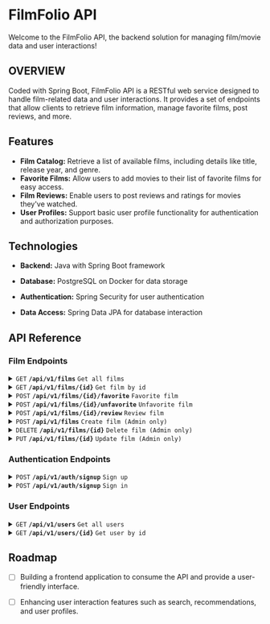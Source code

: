 
# FilmFolio API

Welcome to the FilmFolio API, the backend solution for managing film/movie data and user interactions!

## OVERVIEW
Coded with Spring Boot, FilmFolio API is a RESTful web service designed to handle film-related data and user interactions. It provides a set of endpoints that allow clients to retrieve film information, manage favorite films, post reviews, and more.


## Features

- **Film Catalog:** Retrieve a list of available films, including details like title, release year, and genre.
- **Favorite Films:** Allow users to add movies to their list of favorite films for easy access.
- **Film Reviews:** Enable users to post reviews and ratings for movies they've watched.
- **User Profiles:** Support basic user profile functionality for authentication and authorization purposes.


## Technologies

- **Backend:** Java with Spring Boot framework

- **Database:** PostgreSQL on Docker for data storage

- **Authentication:** Spring Security for user authentication

- **Data Access:** Spring Data JPA for database interaction


## API Reference

### Film Endpoints

<details>
  <summary><code>GET</code> <code><b>/api/v1/films</b></code> <code>Get all films</code></summary>
  
  #### Responses
  | Http Status     | Content-Type       | Description           |
  | :-------------- | :----------------  | :-------------------- |
  | `200 OK`        | `application/json` | Successful operation. |

</details>

<details>
  <summary><code>GET</code> <code><b>/api/v1/films/{id}</b></code> <code>Get film by id</code></summary>
  
  ##### Parameters
  | Name      | Type     | Description                       |
  | :-------- | :------- | :-------------------------------- |
  | `id`      | `string` | **Required** Id of film to fetch. |
  
  #### Responses
  | Http Status     | Content-Type       | Description               |
  | :-------------- | :----------------  | :------------------------ |
  | `200 OK`        | `application/json` | Successful operation.     |
  | `404 Not Found` | `application/json` | Film with ´id´ not found. |
</details>

<details>
  <summary><code>POST</code> <code><b>/api/v1/films/{id}/favorite</b></code> <code>Favorite film</code></summary>

   ##### Headers
  | Type            | Value            | Description                                             |
  | :-------------- | :--------------- | :-----------------------------------------------------  |
  | `Authorization` | `Bearer <token>` | **Required** Authentication token to identify the user. |

  ##### Parameters
  | Name      | Type     | Description                          |
  | :-------- | :------- | :----------------------------------  |
  | `id`      | `string` | **Required** Id of film to favorite. |
  
  #### Responses
  | Http Code       | Content-Type       | Description               |
  | :-------------  | :----------------  | :------------------------ |
  | `200 OK`        | `nosniff`          | Successful operation.     |
  | `403 Forbidden` | `nosniff`          | Unauthorized operation.   |
  | `404 Not Found` | `application/json` | Film with `id` not found. |

</details>

<details>
  <summary><code>POST</code> <code><b>/api/v1/films/{id}/unfavorite</b></code> <code>Unfavorite film</code></summary>

   ##### Headers
  | Type            | Value            | Description                                             |
  | :-------------- | :--------------- | :-----------------------------------------------------  |
  | `Authorization` | `Bearer <token>` | **Required** Authentication token to identify the user. |

  ##### Parameters
  | Name      | Type     | Description                            |
  | :-------- | :------- | :------------------------------------  |
  | `id`      | `string` | **Required** Id of film to unfavorite. |
  
  #### Responses
  | Http Code       | Content-Type       | Description               |
  | :-------------  | :----------------  | :------------------------ |
  | `200 OK`        | `nosniff`          | Successful operation.     |
  | `403 Forbidden` | `nosniff`          | Unauthorized operation.   |
  | `404 Not Found` | `application/json` | Film with `id` not found. |

</details>

<details>
  <summary><code>POST</code> <code><b>/api/v1/films/{id}/review</b></code> <code>Review film</code></summary>

  ##### Headers
  | Type            | Value            | Description                                             |
  | :-------------- | :--------------- | :-----------------------------------------------------  |
  | `Authorization` | `Bearer <token>` | **Required** Authentication token to identify the user. |

  ##### Parameters
  | Name      | Type               | Description                        |
  | :-------- | :----------------- | :--------------------------------- |
  | `id`      | `string`           | **Required** Id of film to update. |
  | `body`    | `application/json` | **Required** Film object to add.   |
  
  #### Body 
  | Field    | Type     | Description                         |
  | :------- | :------- | :---------------------------------- |
  | `text`   | `string` | **Optional** Review text.           |
  | `rating` | `integer/string`| **Required**  Rate the film. |

  The `rating` field can contain an integer value between `0 - 4` or string values:
  - TERRIBLE
  - POOR
  - AVERAGE
  - GOOD
  - EXCELLENT
    
  Example body:
  ```json
  {
    "text": "Good film, I like.",
    "rating": "EXCELLENT"
  }
  ```
  
  #### Responses
  | Http Code       | Content-Type       | Description               |
  | :-------------  | :----------------  | :------------------------ |
  | `200 OK`        | `nosniff`          | Successful operation.     |
  | `403 Forbidden` | `nosniff`          | Unauthorized operation.   |
  | `404 Not Found` | `application/json` | Film with `id` not found. |

</details>

<details>
  <summary><code>POST</code> <code><b>/api/v1/films</b></code> <code>Create film (Admin only)</code></summary>

   ##### Headers
  | Type            | Value            | Description                                             |
  | :-------------- | :--------------- | :------------------------------------------------------ |
  | `Authorization` | `Bearer <token>` | **Required** Authentication token to identify the user. |
  
  ##### Parameters
  | Name      | Type               | Description                      |
  | :-------- | :----------------- | :------------------------------- |
  | `body`    | `application/json` | **Required** Film object to add. |

  #### Body 
  | Field   | Type     | Description                     |
  | :------ | :------- | :------------------------------ |
  | `title` | `string` | **Required** Title of the film. |
  | `year`  | `integer`| **Required** Year of the film.  |
  | `genre` | `array`  | Genre(s) of the film .          |

  The `genre` field can be `null`, or an array containing one or more of the following genre values:
  - ACTION
  - COMEDY
  - DRAMA
  - ROMANCE
  - ADVENTURE
  - SCIENCE_FICTION
  - FANTASY
  - HORROR
  - THRILLER
  - ANIMATION
  - MYSTERY

  Example body:
  ```json
  {
    "title": "FILM TITLE",
    "year": 2022,
    "genre": ["ACTION", "ADVENTURE"]
  }
  ```

  #### Responses
  | Http Status     | Content-Type       | Description                        |
  | :-------------- | :----------------  | :--------------------------------- |
  | `200 OK`        | `application/json` | Successful operation.              |
  | `403 Forbidden` | `application/json` | Unauthorized or malformed request. |

</details>

<details>
  <summary><code>DELETE</code> <code><b>/api/v1/films/{id}</b></code> <code>Delete film (Admin only)</code></summary>

   ##### Headers
  | Type            | Value            | Description                                             |
  | :-------------- | :--------------- | :-----------------------------------------------------  |
  | `Authorization` | `Bearer <token>` | **Required** Authentication token to identify the user. |

  ##### Parameters
  | Name      | Type     | Description                        |
  | :-------- | :------- | :--------------------------------  |
  | `id`      | `string` | **Required** Id of film to delete. |
  
  #### Responses
  | Http Code       | Content-Type       | Description             |
  | :-------------  | :----------------  | :---------------------  |
  | `200 OK`        | `application/json` | Successful operation.   |
  | `403 Forbidden` | `nosniff`          | Unauthorized operation. |

</details>

<details>
  <summary><code>PUT</code> <code><b>/api/v1/films/{id}</b></code> <code>Update film (Admin only)</code></summary>

   ##### Headers
  | Type            | Value            | Description                                             |
  | :-------------- | :--------------- | :-----------------------------------------------------  |
  | `Authorization` | `Bearer <token>` | **Required** Authentication token to identify the user. |

  ##### Parameters
  | Name      | Type               | Description                        |
  | :-------- | :----------------- | :--------------------------------- |
  | `id`      | `string`           | **Required** Id of film to update. |
  | `body`    | `application/json` | **Required** Film object to add.   |

  #### Body 
  | Field   | Type     | Description                     |
  | :------ | :------- | :------------------------------ |
  | `title` | `string` | **Required** Title of the film. |
  | `year`  | `integer`| **Required** Year of the film.  |
  | `genre` | `array`  | Genre(s) of the film.           |

  The `genre` field can be `null`, or an array containing one or more of the following genre values:
  - ACTION
  - COMEDY
  - DRAMA
  - ROMANCE
  - ADVENTURE
  - SCIENCE_FICTION
  - FANTASY
  - HORROR
  - THRILLER
  - ANIMATION
  - MYSTERY

  Example body:
  ```json
  {
    "title": "FILM TITLE",
    "year": 2022,
    "genre": ["ACTION", "ADVENTURE"]
  }
  ```
  
  #### Responses
  | Http Code       | Content-Type       | Description             |
  | :-------------  | :----------------  | :---------------------- |
  | `200 OK`        | `application/json` | Successful operation.   |
  | `403 Forbidden` | `nosniff`          | Unauthorized operation. |

</details>

### Authentication Endpoints

<details>
  <summary><code>POST</code> <code><b>/api/v1/auth/signup</b></code> <code>Sign up</code></summary>

  ##### Parameters
  | Name      | Type               | Description                        |
  | :-------- | :----------------- | :--------------------------------- |
  | `body`    | `application/json` | **Required** Film object to add.   |

  #### Body 
  | Field      | Type     | Description                                         |
  | :--------- | :------- | :-------------------------------------------------  |
  | `name`     | `string` | **Optional** Name of the account.                   |
  | `username` | `string` | **Required** A unique username.                     |
  | `password` | `string` | **Required** A password.                            |
  | `role`     | `string` | **Required** Role of the account `ADMIN` or `USER`. |

  Example body:
  ```json
  {
    "name": "Bob Man",
    "username": "bob",
    "password": "bob123",
    "role": "USER"
  }
  ```
  
  #### Responses
  | Http Code       | Content-Type | Description                                 |
  | :-------------  | :----------  | :-----------------------------------------  |
  | `201 Created`   | `nosniff`    | Successful operation.                       |
  | `403 Forbidden` | `nosniff`    | Malformated body or username already exist. |

</details>

<details>
  <summary><code>POST</code> <code><b>/api/v1/auth/signup</b></code> <code>Sign in</code></summary>

  ##### Parameters
  | Name      | Type               | Description                        |
  | :-------- | :----------------- | :--------------------------------- |
  | `body`    | `application/json` | **Required** Film object to add.   |

  #### Body 
  | Field      | Type     | Description                     |
  | :--------- | :------- | :------------------------------ |
  | `username` | `string` | **Required** A unique username. |
  | `password` | `string` | **Required** A password.        |

  Example body:
  ```json
  {
    "username": "bob",
    "password": "bob123"
  }
  ```
  
  #### Responses
  | Http Code       | Content-Type       | Description                      |
  | :-------------  | :----------------- | :------------------------------  |
  | `200 OK`        | `application/json` | Successful operation.            |
  | `403 Forbidden` | `nosniff`          | Unauthorized or malformated body |

</details>

### User Endpoints

<details>
  <summary><code>GET</code> <code><b>/api/v1/users</b></code> <code>Get all users</code></summary>
  
  #### Responses
  | Http Status     | Content-Type       | Description           |
  | :-------------- | :----------------  | :-------------------- |
  | `200 OK`        | `application/json` | Successful operation. |

</details>

<details>
  <summary><code>GET</code> <code><b>/api/v1/users/{id}</b></code> <code>Get user by id</code></summary>
  
  ##### Parameters
  | Name      | Type     | Description                       |
  | :-------- | :------- | :-------------------------------- |
  | `id`      | `string` | **Required** Id of user to fetch. |
  
  #### Responses
  | Http Status     | Content-Type       | Description               |
  | :-------------- | :----------------  | :------------------------ |
  | `200 OK`        | `application/json` | Successful operation.     |
  | `404 Not Found` | `application/json` | User with ´id´ not found. |
</details>


## Roadmap

- [ ] Building a frontend application to consume the API and provide a user-friendly interface.
- [ ] Enhancing user interaction features such as search, recommendations, and user profiles.

